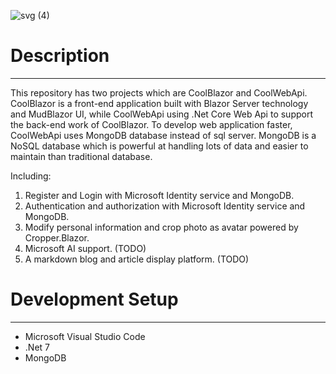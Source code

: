 ![svg (4)](https://github.com/UMkashingHui/CoolBlazor/assets/76719007/d4d73bfb-dbe5-40c4-9443-14f2fe62e9c8)
# Description
   <path class="st0" d="m118.1342,59.47548l-109.26863,0c-2.13411,0 -3.86557,1.73169 -3.86557,3.86603l0,5.22592c0,0.98696 0.37911,1.9369 1.05346,2.65581l3.57833,3.78765l5.07168,15.21297c0.87362,2.6325 3.34021,4.40692 6.11142,4.40692l27.971,0c2.93734,0 5.50357,-1.9858 6.24213,-4.83311l4.30546,-16.78607c0,0 0,-3.78765 4.16858,-3.78765c4.16675,0 4.16675,3.78765 4.16675,3.78765l4.30752,16.78607c0.73673,2.8473 3.30296,4.83311 6.2403,4.83311l27.96871,0c2.77532,0 5.23781,-1.77465 6.11325,-4.40692l5.06962,-15.21297l3.58038,-3.78765c0.67618,-0.71891 1.0514,-1.66885 1.0514,-2.65581l0,-5.22592c0,-2.13434 -1.72758,-3.86603 -3.8658,-3.86603l0.00001,0z" fill="#000000" id="svg_2" stroke="null"/>
   <path class="st0" d="m30.69795,19.39567c0.43007,-2.12634 1.90559,-3.89711 3.92041,-4.70217l5.70489,-2.28264c1.46981,-0.58637 2.43118,-2.00934 2.43118,-3.59044l0,-2.95516c0,-1.39714 -0.75821,-2.691 -1.98169,-3.37518c-1.2253,-0.68418 -2.72048,-0.64876 -3.91653,0.08592c0,0 -11.72034,3.74651 -13.42644,8.2942c-1.70427,4.54586 -13.63964,44.33295 -13.63964,44.33295l13.63964,0l7.26817,-35.80749l0.00001,0.00001z" fill="#000000" id="svg_3" stroke="null"/>
   <path class="st0" d="m86.67674,12.41086l5.70695,2.28264c2.01688,0.80506 3.49035,2.57583 3.92019,4.70217l7.26634,35.80794l13.64147,0c0,0 -11.93537,-39.78708 -13.64147,-44.33295c-1.70427,-4.54769 -13.42438,-8.2942 -13.42438,-8.2942c-1.19422,-0.73491 -2.69123,-0.7701 -3.91653,-0.08592c-1.2237,0.68395 -1.98397,1.9778 -1.98397,3.37518l0,2.95516c0.00023,1.58064 0.96182,3.00361 2.43141,3.58998l-0.00001,0z" fill="#000000" id="svg_4" stroke="null"/>
</svg>

---

This repository has two projects which are CoolBlazor and CoolWebApi. CoolBlazor is a front-end  application built with Blazor Server technology and MudBlazor UI, while CoolWebApi using .Net Core Web Api to support the back-end work of CoolBlazor. To develop web application faster, CoolWebApi uses MongoDB database instead of sql server. MongoDB is a NoSQL database which is powerful at handling lots of data and easier to maintain than traditional database. 

Including:

1. Register and Login with Microsoft Identity service and MongoDB.
2. Authentication and authorization with Microsoft Identity service and MongoDB. 
3. Modify personal information and crop photo as avatar powered by Cropper.Blazor.
4. Microsoft AI support. (TODO)
5. A markdown blog and article display platform. (TODO)

# Development Setup

---

- Microsoft Visual Studio Code
- .Net 7
- MongoDB
